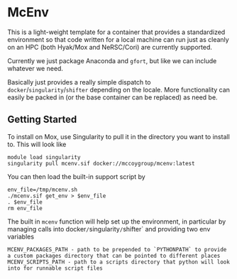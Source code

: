 
# McEnv

This is a light-weight template for a container that provides a standardized environment so that code written for a local machine can run just as cleanly on an HPC (both Hyak/Mox and NeRSC/Cori) are currently supported.

Currently we just package Anaconda and `gfort`, but like we can include whatever we need.

Basically just provides a really simple dispatch to `docker`/`singularity`/`shifter` depending on the locale.
More functionality can easily be packed in (or the base container can be replaced) as need be.

## Getting Started

To install on Mox, use Singularity to pull it in the directory you want to install to. 
This will look like

```shell script
module load singularity
singularity pull mcenv.sif docker://mccoygroup/mcenv:latest
```

You can then load the built-in support script by

```shell script
env_file=/tmp/mcenv.sh
./mcenv.sif get_env > $env_file
. $env_file
rm env_file
```

The built in `mcenv` function will help set up the environment, in particular by managing calls into docker`/`singularity`/`shifter` and providing two env variables

```lang-none
MCENV_PACKAGES_PATH - path to be prepended to `PYTHONPATH` to provide a custom packages directory that can be pointed to different places
MCENV_SCRIPTS_PATH - path to a scripts directory that python will look into for runnable script files
```